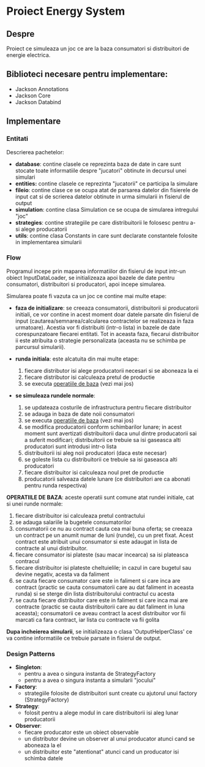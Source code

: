 # Proiect Energy System

## Despre

Proiect ce simuleaza un joc ce are la baza consumatori si distribuitori de energie electrica.

## Biblioteci necesare pentru implementare:
* Jackson Annotations
* Jackson Core
* Jackson Databind


## Implementare

### Entitati
Descrierea pachetelor:
* <b>database</b>: contine clasele ce reprezinta baza de date in care sunt stocate toate 
                  informatiile despre "jucatori" obtinute in decursul unei simulari
* <b>entities:</b> contine clasele ce reprezinta "jucatorii" ce participa la simulare
* <b>fileio</b>: contine clase ce se ocupa atat de parsarea datelor din fisierele de input cat si de 
                scrierea datelor obtinute in urma simularii in fisierul de output
* <b>simulation</b>: contine clasa Simulation ce se ocupa de simularea intregului "joc"
* <b>strategies</b>: contine strategiile pe care distribuitorii le folosesc pentru a-si alege
  producatorii
* <b>utils</b>: contine clasa Constants in care sunt declarate constantele folosite in implementarea
simularii

### Flow
Programul incepe prin maparea informatiilor din fisierul de input intr-un  obiect InputDataLoader,
se initializeaza apoi bazele de date pentru consumatori, distribuitori si producatori, apoi incepe
simularea.

Simularea poate fi vazuta ca un joc ce contine mai multe etape:
* <b>faza de initializare</b>: se creeaza consumatorii, distribuitorii si producatorii
  initiali, ce vor contine in acest moment doar datele parsate din fisierul de input
  (cautarea/semnarea/calcularea contractelor se realizeaza in faza urmatoare). Acestia vor fi
  distribuiti (intr-o lista) in bazele de date corespunzatoare fiecarei entitati. Tot in aceasta
  faza, fiecarui distribuitor ii este atribuita o strategie personalizata (aceasta nu se schimba pe
  parcursul simularii).
  
* <b>runda initiala</b>: este alcatuita din mai multe etape:
  1. fiecare distributor isi alege producatorii necesari si se aboneaza la ei
  2. fiecare distributor isi calculeaza pretul de productie
  3. se executa <u>operatiile de baza</u> (vezi mai jos)
  
* <b>se simuleaza rundele normale</b>:
  1. se updateaza costurile de infrastructura pentru fiecare distribuitor
  2. se adauga in baza de date noii consumatori
  3. se executa <u>operatiile de baza</u> (vezi mai jos)
  4. se modifica producatorii conform schimbarilor lunare; in acest moment sunt avertizati
     distribuitorii daca unul dintre producatorii sai a suferit modificari; distribuitorii ce
     trebuie sa isi gaseasca alti producatori sunt introdusi intr-o lista
  5. distribuitorii isi aleg noii producatori (daca este necesar)
  6. se goleste lista cu distribuitorii ce trebuie sa isi gaseasca alti producatori
  7. fiecare distribuitor isi calculeaza noul pret de productie
  8. producatorii salveaza datele lunare (ce distribuitori are ca abonati pentru runda respectiva)
  
<b>OPERATIILE DE BAZA</b>: aceste operatii sunt comune atat rundei initiale, cat si unei runde
normale:
  1. fiecare distribuitor isi calculeaza pretul contractului
  2. se adauga salariile la bugetele consumatorilor
  3. consumatorii ce nu au contract cauta cea mai buna oferta; se creeaza un contract pe un anumit
     numar de luni (runde), cu un pret fixat. Acest contract este atribuit unui consumator si este
     adaugat in lista de contracte al unui distribuitor.
  4. fiecare consumator isi plateste (sau macar incearca) sa isi plateasca contracul
  5. fiecare distribuitor isi plateste cheltuielile; in cazul in care bugetul sau devine negativ,
     acesta va da faliment
  6. se cauta fiecare consumator care este in faliment si care inca are contract (practic se cauta
     consumatorii care au dat faliment in aceasta runda) si se sterge din lista distribuitorului
     contractul cu acesta
  7. se cauta fiecare distribuitor care este in faliment si care inca mai are contracte (practic se
     cauta distribuitorii care au dat faliment in luna aceasta); consumatorii ce aveau contract la
     acest distribuitor vor fii marcati ca fara contract, iar lista cu contracte va fii golita
     
<b>Dupa incheierea simularii</b>, se initializeaza o clasa 'OutputHelperClass' ce va
  contine informatiile ce trebuie parsate in fisierul de output.

### Design Patterns
* <b>Singleton</b>:
    * pentru a avea o singura instanta de StrategyFactory
    * pentru a avea o singura instanta a simularii "jocului"
* <b>Factory</b>:
    * strategiile folosite de distribuitori sunt create cu ajutorul unui factory (StrategyFactory)
* <b>Strategy</b>:
    * folosit pentru a alege modul in care distribuitorii isi aleg lunar producatorii
* <b>Observer</b>:
    * fiecare producator este un obiect observable
    * un distributor devine un observer al unui producator atunci cand se aboneaza la el
    * un distribuitor este "atentionat" atunci cand un producator isi schimba datele
